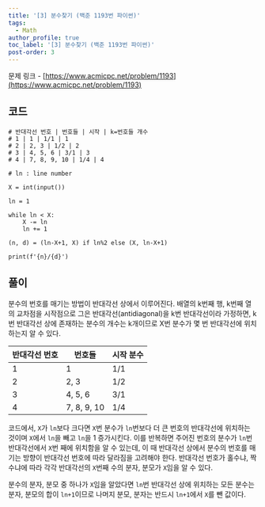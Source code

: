 ```yaml
---
title: '[3] 분수찾기 (백준 1193번 파이썬)'
tags:
  - Math
author_profile: true
toc_label: '[3] 분수찾기 (백준 1193번 파이썬)'
post-order: 3
---
```


문제 링크 - [https://www.acmicpc.net/problem/1193](https://www.acmicpc.net/problem/1193)


## 코드
```python::lineons
# 반대각선 번호 | 번호들 | 시작 | k=번호들 개수
# 1 | 1 | 1/1 | 1
# 2 | 2, 3 | 1/2 | 2
# 3 | 4, 5, 6 | 3/1 | 3
# 4 | 7, 8, 9, 10 | 1/4 | 4

# ln : line number

X = int(input())

ln = 1

while ln < X:
    X -= ln
    ln += 1

(n, d) = (ln-X+1, X) if ln%2 else (X, ln-X+1)

print(f'{n}/{d}')
```

## 풀이
분수의 번호를 매기는 방법이 반대각선 상에서 이루어진다. 배열의 k번째 행, k번째 열의 교차점을 시작점으로 그은 반대각선(antidiagonal)을 k번 반대각선이라 가정하면, k번 반대각선 상에 존재하는 분수의 개수는 k개이므로 X번 분수가 몇 번 반대각선에 위치하는지 알 수 있다.

반대각선 번호 | 번호들 | 시작 분수
-- | -- | --
1 | 1 | 1/1
2 | 2, 3 | 1/2
3 | 4, 5, 6 | 3/1
4 | 7, 8, 9, 10 | 1/4

코드에서, `X`가 `ln`보다 크다면 `X`번 분수가 `ln`번보다 더 큰 번호의 반대각선에 위치하는 것이며 `X`에서 `ln`을 빼고 `ln`을 1 증가시킨다. 이를 반복하면 주어진 번호의 분수가 `ln`번 반대각선에서 `X`번 째에 위치함을 알 수 있는데, 이 때 반대각선 상에서 분수의 번호를 매기는 방향이 반대각선 번호에 따라 달라짐을 고려해야 한다. 반대각선 번호가 홀수냐, 짝수냐에 따라 각각 반대각선의 `X`번째 수의 분자, 분모가 `X`임을 알 수 있다.

분수의 분자, 분모 중 하나가 `X`임을 알았다면 `ln`번 반대각선 상에 위치하는 모든 분수는 분자, 분모의 합이 `ln+1`이므로 나머지 분모, 분자는 반드시 `ln+1`에서 `X`를 뺀 값이다.
